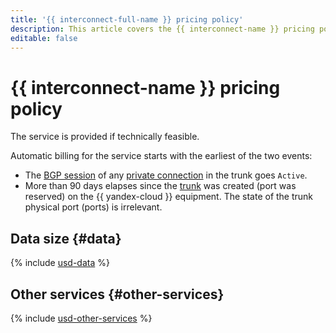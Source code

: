 ```yaml
---
title: '{{ interconnect-full-name }} pricing policy'
description: This article covers the {{ interconnect-name }} pricing policy.
editable: false
---
```


# {{ interconnect-name }} pricing policy




The service is provided if technically feasible.

Automatic billing for the service starts with the earliest of the two events:
* The [BGP session](./concepts/priv-con.md#bgp-peering) of any [private connection](./concepts/priv-con.md) in the trunk goes `Active`.
* More than 90 days elapses since the [trunk](./concepts/trunk.md) was created (port was reserved) on the {{ yandex-cloud }} equipment. The state of the trunk physical port (ports) is irrelevant.


## Data size {#data}



{% include [usd-data](../_pricing/interconnect/usd-data.md) %}


## Other services {#other-services}



{% include [usd-other-services](../_pricing/interconnect/usd-other-services.md) %}


